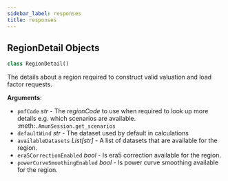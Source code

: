 ```yaml
---
sidebar_label: responses
title: responses
---
```


## RegionDetail Objects

```python
class RegionDetail()
```

The details about a region required to construct valid valuation and load factor requests.

**Arguments**:

- `pmfCode` _str_ - The *regionCode* to use when required to look up more details e.g. which scenarios are available. :meth:`.AmunSession.get_scenarios`
- `defaultWind` _str_ - The dataset used by default in calculations
- `availableDatasets` _List[str]_ - A list of datasets that are available for the region.
- `era5CorrectionEnabled` _bool_ - Is era5 correction available for the region.
- `powerCurveSmoothingEnabled` _bool_ - Is power curve smoothing available for the region.


